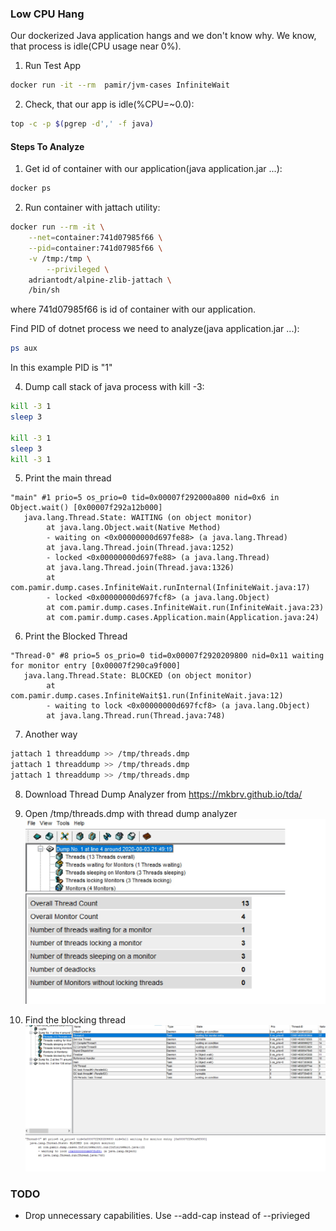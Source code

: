### Low CPU Hang
Our dockerized Java application hangs and we don't know why. We know, that process is idle(CPU usage near 0%).

1. Run Test App
```bash
docker run -it --rm  pamir/jvm-cases InfiniteWait
```

2. Check, that our app is idle(%CPU=~0.0):
```bash
top -c -p $(pgrep -d',' -f java)
```

#### Steps To Analyze

1. Get id of container with our application(java application.jar ...):

```bash
docker ps
```

2. Run container with jattach utility:
```bash
docker run --rm -it \
	--net=container:741d07985f66 \
	--pid=container:741d07985f66 \
	-v /tmp:/tmp \
        --privileged \
	adriantodt/alpine-zlib-jattach \
	/bin/sh
```

where 741d07985f66 is id of container with our application.

Find PID of dotnet process we need to analyze(java application.jar ...):
```bash
ps aux
```

In this example PID is "1"

4. Dump call stack of java  process with kill -3:
```bash
kill -3 1
sleep 3

kill -3 1
sleep 3
kill -3 1
```

5.  Print the main thread
```
"main" #1 prio=5 os_prio=0 tid=0x00007f292000a800 nid=0x6 in Object.wait() [0x00007f292a12b000]
   java.lang.Thread.State: WAITING (on object monitor)
        at java.lang.Object.wait(Native Method)
        - waiting on <0x00000000d697fe88> (a java.lang.Thread)
        at java.lang.Thread.join(Thread.java:1252)
        - locked <0x00000000d697fe88> (a java.lang.Thread)
        at java.lang.Thread.join(Thread.java:1326)
        at com.pamir.dump.cases.InfiniteWait.runInternal(InfiniteWait.java:17)
        - locked <0x00000000d697fcf8> (a java.lang.Object)
        at com.pamir.dump.cases.InfiniteWait.run(InfiniteWait.java:23)
        at com.pamir.dump.cases.Application.main(Application.java:24)
```

6. Print the Blocked Thread

```
"Thread-0" #8 prio=5 os_prio=0 tid=0x00007f2920209800 nid=0x11 waiting for monitor entry [0x00007f290ca9f000]
   java.lang.Thread.State: BLOCKED (on object monitor)
        at com.pamir.dump.cases.InfiniteWait$1.run(InfiniteWait.java:12)
        - waiting to lock <0x00000000d697fcf8> (a java.lang.Object)
        at java.lang.Thread.run(Thread.java:748)
```

7. Another way
```bash
jattach 1 threaddump >> /tmp/threads.dmp
jattach 1 threaddump >> /tmp/threads.dmp
jattach 1 threaddump >> /tmp/threads.dmp
```
8. Download Thread Dump Analyzer from https://mkbrv.github.io/tda/
9. Open /tmp/threads.dmp with thread dump analyzer
![](img/tda-1.jpg)

10. Find the blocking thread
![](img/tda-2.jpg)

### TODO
- Drop unnecessary capabilities. Use --add-cap instead of --privieged
